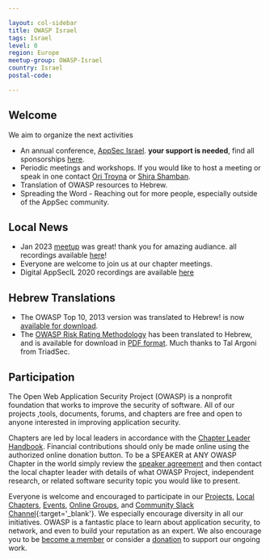 ```yaml
---

layout: col-sidebar
title: OWASP Israel
tags: Israel
level: 0
region: Europe
meetup-group: OWASP-Israel
country: Israel
postal-code: 

---
```


<!--![logo](/assets/images/Owasp_Israel_logo.png "Owasp Israel")-->

## Welcome

  We aim to organize the next activities 
* An annual conference, [AppSec Israel](https://appsecil.org/). __your support is needed__, find all sponsorships [here](https://appsecil.org/assets/AppSecIL2023Sponsorships.pdf).
* Periodic meetings and workshops. If you would like to host a meeting or speak in one contact [Ori Troyna](mailto:ori.troyna@owasp.org) or [Shira Shamban](mailto:shira.shamban@owasp.org).
* Translation of OWASP resources to Hebrew.
* Spreading the Word - Reaching out for more people, especially outside of the AppSec community.

## Local News
 
* Jan 2023 [meetup](https://www.meetup.com/owasp-israel/events/290271835) was great! thank you for amazing audiance. all recordings available [here](https://youtube.com/playlist?list=PLA4gj-PiNukc8m2qQtNgodFtrYd1TDPo9)!
* Everyone are welcome to join us at our chapter meetings.
* Digital AppSecIL 2020 recordings are available [here](https://www.youtube.com/playlist?list=PLA4gj-PiNukcgk6vpXtfRXj4oq4uMAwEG)

## Hebrew Translations

* The OWASP Top 10, 2013 version was translated to Hebrew\!
is now [available for download](https://www.owasp.org/index.php/OWASP_Top10_Hebrew).
* The [OWASP Risk Rating Methodology](https://www.owasp.org/index.php/File:OWASP_Risk_Rating_Methodology-Hebrew.pdf)<!--, part of the [OWASP Testing Project](OWASP_Testing_Project ),--> has been translated to Hebrew, and is available for download in [PDF format](https://www.owasp.org/images/6/61/OWASP_Risk_Rating_Methodology-Hebrew.pdf). Much thanks to Tal Argoni from TriadSec.


## Participation
The Open Web Application Security Project (OWASP) is a nonprofit foundation that works to improve the security of software. All of our projects ,tools, documents, forums, and chapters are free and open to anyone interested in improving application security. 

Chapters are led by local leaders in accordance with the [Chapter Leader Handbook](https://owasp.org/www-policy/). Financial contributions should only be made online using the authorized online donation button. To be a SPEAKER at ANY OWASP Chapter in the world simply review the [speaker agreement](https://owasp.org/www-policy/) and then contact the local chapter leader with details of what OWASP Project, independent research, or related software security topic you would like to present.

Everyone is welcome and encouraged to participate in our [Projects](/projects), [Local Chapters](/chapters), [Events](/events), [Online Groups](https://groups.google.com/a/owasp.com/), and [Community Slack Channel](https://owasp.slack.com/){:target='_blank'}. We especially encourage diversity in all our initiatives. OWASP is a fantastic place to learn about application security, to network, and even to build your reputation as an expert. We also encourage you to be [become a member](/membership) or consider a [donation](/donate) to support our ongoing work.

